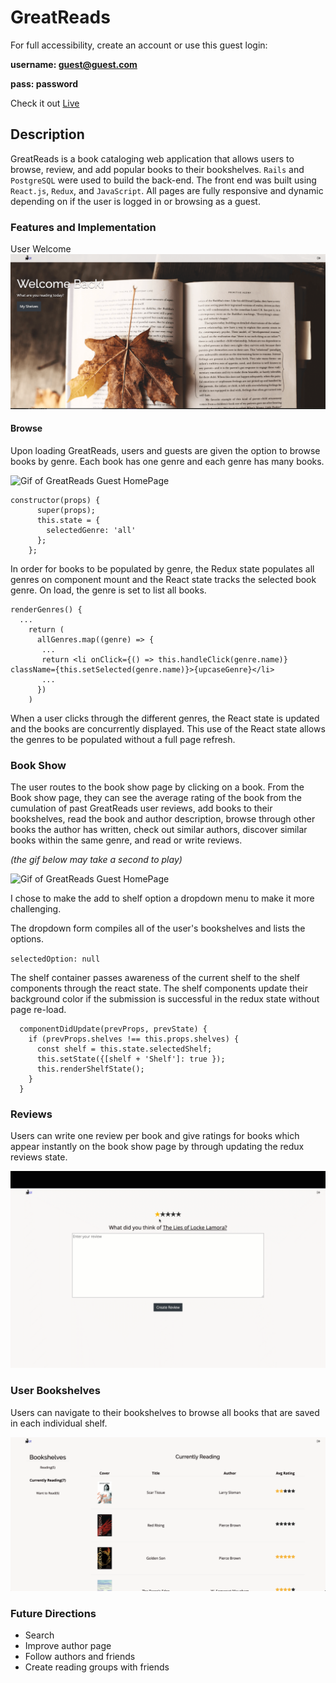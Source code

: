 # GreatReads
For full accessibility, create an account or use this guest login:

**username: guest@guest.com**

**pass: password**

Check it out [Live](https://great-reads-nick-galluzzo.herokuapp.com/)

## Description

GreatReads is a book cataloging web application that allows users to browse, review, and add popular books to their bookshelves. `Rails` and `PostgreSQL` were used to build the back-end. The front end was built using `React.js`, `Redux`, and `JavaScript`. All pages are fully responsive and dynamic depending on if the user is logged in or browsing as a guest.

### Features and Implementation

User Welcome
![Image of GreatReads User HomePage](app/assets/images/user-home.png)

#### Browse
Upon loading GreatReads, users and guests are given the option to browse books by genre. Each book has one genre and each genre has many books. 


![Gif of GreatReads Guest HomePage](app/assets/images/home-gif.gif)


````
constructor(props) {
      super(props);
      this.state = {
        selectedGenre: 'all'
      };
    };
````

In order for books to be populated by genre, the Redux state populates all genres on component mount and the React state tracks the selected book genre. On load, the genre is set to list all books. 

````
renderGenres() {
  ...
    return (
      allGenres.map((genre) => {
       ...
       return <li onClick={() => this.handleClick(genre.name)} className={this.setSelected(genre.name)}>{upcaseGenre}</li>
       ...
      })
    )
````

When a user clicks through the different genres, the React state is updated and the books are concurrently displayed. This use of the React state allows the genres to be populated without a full page refresh.

### Book Show
The user routes to the book show page by clicking on a book. From the Book show page, they can see the average rating of the book from the cumulation of past GreatReads user reviews, add books to their bookshelves, read the book and author description, browse through other books the author has written, check out similar authors, discover similar books within the same genre, and read or write reviews. 

*(the gif below may take a second to play)*


![Gif of GreatReads Guest HomePage](app/assets/images/book-show.gif)


I chose to make the add to shelf option a dropdown menu to make it more challenging.

The dropdown form compiles all of the user's bookshelves and lists the options.

`selectedOption: null`

The shelf container passes awareness of the current shelf to the shelf components through the react state. The shelf components update their background color if the submission is successful in the redux state without page re-load.

````
  componentDidUpdate(prevProps, prevState) {
    if (prevProps.shelves !== this.props.shelves) {
      const shelf = this.state.selectedShelf;
      this.setState({[shelf + 'Shelf']: true });
      this.renderShelfState();
    }
  }
````

### Reviews
Users can write one review per book and give ratings for books which appear instantly on the book show page by through updating the redux reviews state.

![Gif of GreatReads Guest HomePage](app/assets/images/new-review.gif)

### User Bookshelves
Users can navigate to their bookshelves to browse all books that are saved in each individual shelf.

![Gif of GreatReads Guest HomePage](app/assets/images/bookshelves.png)

### Future Directions
* Search
* Improve author page
* Follow authors and friends
* Create reading groups with friends


